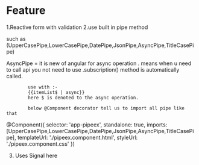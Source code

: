 # Feature 
1.Reactive form with validation
2.use built in pipe method

such as (UpperCasePipe,LowerCasePipe,DatePipe,JsonPipe,AsyncPipe,TitleCasePipe)

AsyncPipe = it is new of angular for async operation . means when u need to call api
            you not need to use .subscription() method is automatically called.

            use with :-
            {{itemList$ | async}}
            here $ is denoted to the async operation.

            below @Component decorator tell us to import all pipe like that

@Component({
  selector: 'app-pipeex',
  standalone: true,
  imports: [UpperCasePipe,LowerCasePipe,DatePipe,JsonPipe,AsyncPipe,TitleCasePipe],
  templateUrl: './pipeex.component.html',
  styleUrl: './pipeex.component.css'
})


3. Uses Signal here
    